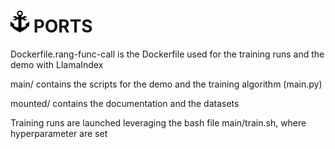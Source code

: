 
# <img src="assets/ports_icon.png" width="30" height="35" alt="Icon"> PORTS

Dockerfile.rang-func-call is the Dockerfile used for the training runs and the demo with LlamaIndex

main/ contains the scripts for the demo and the training algorithm (main.py)

mounted/ contains the documentation and the datasets

Training runs are launched leveraging the bash file main/train.sh, where hyperparameter are set
